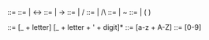 <formula>           ::= <equivalence>
<equivalence>       ::= <implication>   | <equivalence> <-> <implication>
<implication>       ::= <disjunction>   | <disjunction> -> <implication>
<disjunction>       ::= <conjunction>   | <conjunction> \/ <disjunction>
<conjunction>       ::= <negation>      | <negation> /\ <conjunction>
<negation>          ::= <value>    | ~ <negation>
<value>             ::= <ident>         | ( <formula> )

<ident>             ::= [_ + letter] [_ + letter + ' + digit]*
<letter>            ::= [a-z + A-Z]
<digit>             ::= [0-9]
